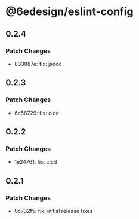 # @6edesign/eslint-config

## 0.2.4

### Patch Changes

- 833887e: fix: jsdoc

## 0.2.3

### Patch Changes

- 6c56729: fix: cicd

## 0.2.2

### Patch Changes

- 1e24761: fix: cicd

## 0.2.1

### Patch Changes

- 0c732f5: fix: initial release fixes
